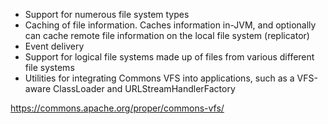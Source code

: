 * Support for numerous file system types
* Caching of file information. Caches information in-JVM, and optionally can cache remote file information on the local file system (replicator)
* Event delivery
* Support for logical file systems made up of files from various different file systems
* Utilities for integrating Commons VFS into applications, such as a VFS-aware ClassLoader and URLStreamHandlerFactory

https://commons.apache.org/proper/commons-vfs/